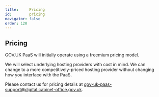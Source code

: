 ```yaml
---
title:     Pricing
id:        pricing
navigator: false
order: 120
---
```

## Pricing

GOV.UK PaaS will initially operate using a freemium pricing model.

We will select underlying hosting providers with cost in mind. We can change to a more competitively-priced hosting provider without changing how you interface with the PaaS.

Please contact us for pricing details at [gov-uk-paas-support@digital.cabinet-office.gov.uk](mailto:gov-uk-paas-support@digital.cabinet-office.gov.uk).


